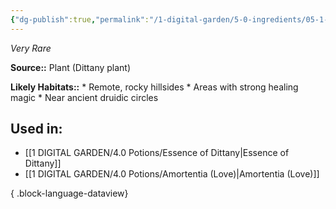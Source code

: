 ```yaml
---
{"dg-publish":true,"permalink":"/1-digital-garden/5-0-ingredients/05-1-plants/bundle-of-dittany/","tags":["ingredient","rare"]}
---
```


*Very Rare*

**Source::** Plant (Dittany plant)

**Likely Habitats::** * Remote, rocky hillsides * Areas with strong healing magic * Near ancient druidic circles

## Used in:

- [[1 DIGITAL GARDEN/4.0 Potions/Essence of Dittany\|Essence of Dittany]]
- [[1 DIGITAL GARDEN/4.0 Potions/Amortentia (Love)\|Amortentia (Love)]]

{ .block-language-dataview}

